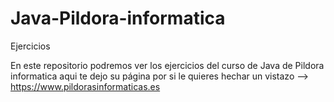 # Java-Pildora-informatica
 Ejercicios

 En este repositorio podremos ver los ejercicios del curso de Java de Pildora informatica aqui te dejo su página por si le quieres hechar un vistazo --> https://www.pildorasinformaticas.es
